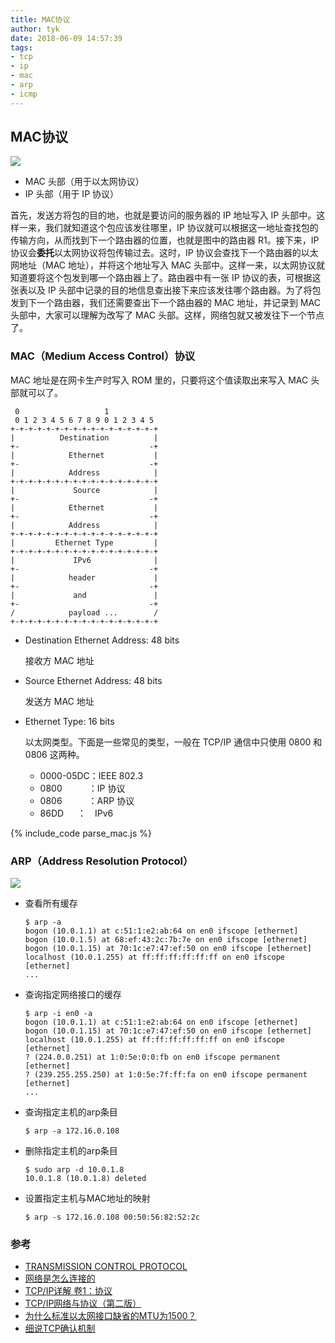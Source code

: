 ```yaml
---
title: MAC协议
author: tyk
date: 2018-06-09 14:57:39
tags:
- tcp 
- ip
- mac
- arp
- icmp
---
```


## MAC协议
![](/images/ip-mac.png)
- MAC 头部（用于以太网协议）
- IP 头部（用于 IP 协议）

首先，发送方将包的目的地，也就是要访问的服务器的 IP 地址写入 IP 头部中。这样一来，我们就知道这个包应该发往哪里，IP 协议就可以根据这一地址查找包的传输方向，从而找到下一个路由器的位置，也就是图中的路由器 R1。接下来，IP 协议会**委托**以太网协议将包传输过去。这时，IP 协议会查找下一个路由器的以太网地址（MAC 地址），并将这个地址写入 MAC 头部中。这样一来，以太网协议就知道要将这个包发到哪一个路由器上了。路由器中有一张 IP 协议的表，可根据这张表以及 IP 头部中记录的目的地信息查出接下来应该发往哪个路由器。为了将包发到下一个路由器，我们还需要查出下一个路由器的 MAC 地址，并记录到 MAC 头部中，大家可以理解为改写了 MAC 头部。这样，网络包就又被发往下一个节点了。

### MAC（Medium Access Control）协议
MAC 地址是在网卡生产时写入 ROM 里的，只要将这个值读取出来写入 MAC 头部就可以了。

```
 0                   1
 0 1 2 3 4 5 6 7 8 9 0 1 2 3 4 5
+-+-+-+-+-+-+-+-+-+-+-+-+-+-+-+-+
|          Destination          |
+-                             -+
|            Ethernet           |
+-                             -+
|            Address            |
+-+-+-+-+-+-+-+-+-+-+-+-+-+-+-+-+
|             Source            |
+-                             -+
|            Ethernet           |
+-                             -+
|            Address            |
+-+-+-+-+-+-+-+-+-+-+-+-+-+-+-+-+
|         Ethernet Type         |
+-+-+-+-+-+-+-+-+-+-+-+-+-+-+-+-+
|             IPv6              |
+-                             -+
|            header             |
+-                             -+
|             and               |
+-                             -+
/            payload ...        /
+-+-+-+-+-+-+-+-+-+-+-+-+-+-+-+-+
```

- Destination Ethernet Address: 48 bits

    接收方 MAC 地址

- Source Ethernet Address: 48 bits

    发送方 MAC 地址

- Ethernet Type: 16 bits

    以太网类型。下面是一些常见的类型，一般在 TCP/IP 通信中只使用 0800 和 0806 这两种。
    + 0000-05DC：IEEE 802.3
    + 0800　　　：IP 协议
    + 0806　　　：ARP 协议
    + 86DD 　  ：　IPv6

{% include_code parse_mac.js %}

### ARP（Address Resolution Protocol）

![](/images/arp.png)

- 查看所有缓存

    ``` shell
    $ arp -a 
    bogon (10.0.1.1) at c:51:1:e2:ab:64 on en0 ifscope [ethernet]
    bogon (10.0.1.5) at 68:ef:43:2c:7b:7e on en0 ifscope [ethernet]
    bogon (10.0.1.15) at 70:1c:e7:47:ef:50 on en0 ifscope [ethernet]
    localhost (10.0.1.255) at ff:ff:ff:ff:ff:ff on en0 ifscope [ethernet]
    ...
    ```

- 查询指定网络接口的缓存

    ``` shell
    $ arp -i en0 -a
    bogon (10.0.1.1) at c:51:1:e2:ab:64 on en0 ifscope [ethernet]
    bogon (10.0.1.15) at 70:1c:e7:47:ef:50 on en0 ifscope [ethernet]
    localhost (10.0.1.255) at ff:ff:ff:ff:ff:ff on en0 ifscope [ethernet]
    ? (224.0.0.251) at 1:0:5e:0:0:fb on en0 ifscope permanent [ethernet]
    ? (239.255.255.250) at 1:0:5e:7f:ff:fa on en0 ifscope permanent [ethernet]
    ...
    ```

- 查询指定主机的arp条目

    ``` shell 
    $ arp -a 172.16.0.108
    ```

- 删除指定主机的arp条目

    ``` shell 
    $ sudo arp -d 10.0.1.8
    10.0.1.8 (10.0.1.8) deleted
    ```

- 设置指定主机与MAC地址的映射

    ``` shell 
    $ arp -s 172.16.0.108 00:50:56:82:52:2c
    ```

### 参考
- [TRANSMISSION CONTROL PROTOCOL](https://tools.ietf.org/html/rfc793#section-3.1)
- [网络是怎么连接的](https://book.douban.com/subject/26941639/)
- [TCP/IP详解 卷1：协议](https://book.douban.com/subject/1088054/)
- [TCP/IP网络与协议（第二版）](https://book.douban.com/subject/1683696/)
- [为什么标准以太网接口缺省的MTU为1500？](https://www.zhihu.com/question/21524257)
- [细说TCP确认机制](https://community.emc.com/message/842879#842879)